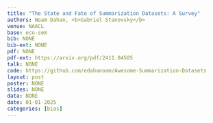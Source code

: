 ```yaml
---
title: "The State and Fate of Summarization Datasets: A Survey"
authors: Noam Dahan, <b>Gabriel Stanovsky</b>
venue: NAACL
base: eco-sem
bib: NONE
bib-ext: NONE
pdf: NONE
pdf-ext: https://arxiv.org/pdf/2411.04585
talk: NONE
code: https://github.com/edahanoam/Awesome-Summarization-Datasets
layout: post
poster: NONE
slides: NONE
data: NONE
date: 01-01-2025
categories: [bias]
---
```


